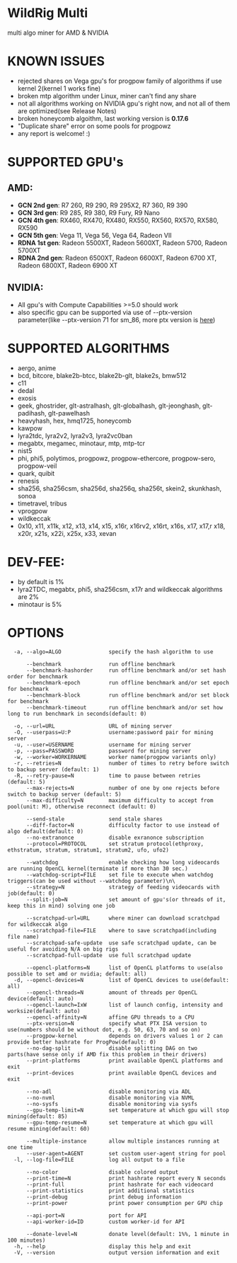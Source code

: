 # WildRig Multi
multi algo miner for AMD & NVIDIA

# KNOWN ISSUES
- rejected shares on Vega gpu's for progpow family of algorithms if use kernel 2(kernel 1 works fine)
- broken mtp algorithm under Linux, miner can't find any share
- not all algorithms working on NVIDIA gpu's right now, and not all of them are optimized(see Release Notes)
- broken honeycomb algoithm, last working version is **0.17.6**
- "Duplicate share" error on some pools for progpowz
- any report is welcome! :)

# SUPPORTED GPU's
## AMD:
- **GCN 2nd gen**: R7 260, R9 290, R9 295X2, R7 360, R9 390
- **GCN 3rd gen**: R9 285, R9 380, R9 Fury, R9 Nano
- **GCN 4th gen**: RX460, RX470, RX480, RX550, RX560, RX570, RX580, RX590
- **GCN 5th gen**: Vega 11, Vega 56, Vega 64, Radeon VII
- **RDNA 1st gen**: Radeon 5500XT, Radeon 5600XT, Radeon 5700, Radeon 5700XT
- **RDNA 2nd gen**: Radeon 6500XT, Radeon 6600XT, Radeon 6700 XT, Radeon 6800XT, Radeon 6900 XT

## NVIDIA:
- All gpu's with Compute Capabilities >=5.0 should work
- also specific gpu can be supported via use of --ptx-version parameter(like --ptx-version 71 for sm_86, more ptx version is [here](https://docs.nvidia.com/cuda/parallel-thread-execution/#release-notes))

# SUPPORTED ALGORITHMS
- aergo, anime
- bcd, bitcore, blake2b-btcc, blake2b-glt, blake2s, bmw512
- c11
- dedal
- exosis
- geek, ghostrider, glt-astralhash, glt-globalhash, glt-jeonghash, glt-padihash, glt-pawelhash
- heavyhash, hex, hmq1725, honeycomb
- kawpow
- lyra2tdc, lyra2v2, lyra2v3, lyra2vc0ban
- megabtx, megamec, minotaur, mtp, mtp-tcr
- nist5
- phi, phi5, polytimos, progpowz, progpow-ethercore, progpow-sero, progpow-veil
- quark, quibit
- renesis
- sha256, sha256csm, sha256d, sha256q, sha256t, skein2, skunkhash, sonoa
- timetravel, tribus
- vprogpow
- wildkeccak
- 0x10, x11, x11k, x12, x13, x14, x15, x16r, x16rv2, x16rt, x16s, x17, x17,r x18, x20r, x21s, x22i, x25x, x33, xevan

# DEV-FEE:
- by default is 1%
- lyra2TDC, megabtx, phi5, sha256csm, x17r and wildkeccak algorithms are 2%
- minotaur is 5%

# OPTIONS
```
  -a, --algo=ALGO               specify the hash algorithm to use

      --benchmark               run offline benchmark
      --benchmark-hashorder     run offline benchmark and/or set hash order for benchmark
      --benchmark-epoch         run offline benchmark and/or set epoch for benchmark
      --benchmark-block         run offline benchmark and/or set block for benchmark
      --benchmark-timeout       run offline benchmark and/or set how long to run benchmark in seconds(default: 0)

  -o, --url=URL                 URL of mining server
  -O, --userpass=U:P            username:password pair for mining server
  -u, --user=USERNAME           username for mining server
  -p, --pass=PASSWORD           password for mining server
  -w, --worker=WORKERNAME       worker name(progpow variants only)
  -r, --retries=N               number of times to retry before switch to backup server (default: 1)
  -R, --retry-pause=N           time to pause between retries (default: 5)
      --max-rejects=N           number of one by one rejects before switch to backup server (default: 5)
      --max-difficulty=N        maximum difficulty to accept from pool(unit: M), otherwise reconnect (default: 0)

      --send-stale              send stale shares
      --diff-factor=N           difficulty factor to use instead of algo default(default: 0)
      --no-extranonce           disable exranonce subscription
      --protocol=PROTOCOL       set stratum protocol(ethproxy, ethstratum, stratum, stratum1, stratum2, ufo, ufo2)

      --watchdog                enable checking how long videocards are running OpenCL kernel(terminate if more than 30 sec.)
      --watchdog-script=FILE    set file to execute when watchdog triggers(can be used without --watchdog parameter)\n\
      --strategy=N              strategy of feeding videocards with job(default: 0)
      --split-job=N             set amount of gpu's(or threads of it, keep this in mind) solving one job

      --scratchpad-url=URL      where miner can download scratchpad for wildkeccak algo 
      --scratchpad-file=FILE    where to save scratchpad(including file name)
      --scratchpad-safe-update  use safe scratchpad update, can be useful for avoiding N/A on big rigs
      --scratchpad-full-update  use full scratchpad update

      --opencl-platforms=N      list of OpenCL platforms to use(also possible to set amd or nvidia; default: all)
  -d, --opencl-devices=N        list of OpenCL devices to use(default: all)
      --opencl-threads=N        amount of threads per OpenCL device(default: auto)
      --opencl-launch=IxW       list of launch config, intensity and worksize(default: auto)
      --opencl-affinity=N       affine GPU threads to a CPU
      --ptx-version=N           specify what PTX ISA version to use(numbers should be without dot, e.g. 50, 63, 70 and so on)
      --progpow-kernel          depends on drivers values 1 or 2 can provide better hashrate for ProgPow(default: 0)
      --no-dag-split            disable splitting DAG on two parts(have sense only if AMD fix this problem in their drivers)
      --print-platforms         print available OpenCL platforms and exit
      --print-devices           print available OpenCL devices and exit

      --no-adl                  disable monitoring via ADL
      --no-nvml                 disable monitoring via NVML
      --no-sysfs                disable monitoring via sysfs
      --gpu-temp-limit=N        set temperature at which gpu will stop mining(default: 85)
      --gpu-temp-resume=N       set temperature at which gpu will resume mining(default: 60)

      --multiple-instance       allow multiple instances running at one time
      --user-agent=AGENT        set custom user-agent string for pool
  -l, --log-file=FILE           log all output to a file

      --no-color                disable colored output
      --print-time=N            print hashrate report every N seconds
      --print-full              print hashrate for each videocard
      --print-statistics        print additional statistics
      --print-debug             print debug information
      --print-power             print power consumption per GPU chip

      --api-port=N              port for API
      --api-worker-id=ID        custom worker-id for API

      --donate-level=N          donate level(default: 1%%, 1 minute in 100 minutes)
  -h, --help                    display this help and exit
  -V, --version                 output version information and exit
```
